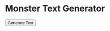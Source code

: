 <h1>Monster Text Generator</h1>
<button id="generateButton" onclick="generateText()">Generate Text</button>
<p id="generatedText"></p>

<script>
  const cvsBiomes = ['/CSV/Monster - 01_Arctic.csv', '/CSV/Monster - 02_Desert.csv', '/CSV/Monster - 03_Forest.csv', '/CSV/Monster - 04_Hills.csv', '/CSV/Monster - 05_Jungle.csv', '/CSV/Monster - 06_Mountain.csv', '/CSV/Monster - 07_Plains.csv', '/CSV/Monster - 08_Swamp.csv', '/CSV/Monster - 09_City.csv', '/CSV/Monster - 10_Sea'];

  // Name of the specific CVS to use for 10% of the time
  const underdarkCvs = '/CSV/Monster - 11_Gate.csv';

  async function getRandomCell(csvFile, columnIndex) {
    const response = await fetch(csvFile);
    const data = await response.text();
    const rows = data.split('\n').filter(row => row.trim() !== '');
    const cells = rows.map(row => row.split(/,(?=(?:(?:[^"]*"){2})*[^"]*$)/).map(cell => cell.trim())[columnIndex]).filter((cell, index) => cell !== '' && index !== 0);
    const randomCell = cells[Math.floor(Math.random() * cells.length)] || '';
    const regex = /<a href='(.*?)'>(.*?)<\/a>/;
    const match = randomCell.match(regex);
    if (match) {
      const link = match[1];
      const text = match[2];
      return `<a href="${link}">${text}</a>`;
    } else {
      return randomCell;
    }
  }

  async function getMonsterIndexCell(csvFile, columnIndex, rowIndex) {
    const response = await fetch(csvFile);
    const data = await response.text();
    const rows = data.split('\n').filter(row => row.trim() !== '');
    const cells = rows.map(row => row.split(/,(?=(?:(?:[^"]*"){2})*[^"]*$)/).map(cell => cell.trim()));
    const targetValue = cells[rowIndex][0];
    const targetRow = cells.find(row => row[0] === targetValue);
    const randomCell = targetRow.slice(columnIndex, columnIndex + 6)[Math.floor(Math.random() * 6)] || '';
    const regex = /<a href='(.*?)'>(.*?)<\/a>/;
    const match = randomCell.match(regex);
    if (match) {
      const link = match[1];
      const text = match[2];
      return `<a href="${link}">${text}</a>`;
    } else {
      return randomCell;
    }
  }

async function generateText() {
  const csvFile = cvsBiomes[Math.floor(Math.random() * cvsBiomes.length)];
  const cells = await Promise.all(Array.from({ length: 12 }, (_, i) => {
    const cell = getRandomCell(csvFile, i + 3);
    return cell.then(result => {
      // Check if the cell value is a sequence of 4 numbers
      if (/^\d{4}$/.test(result)) {
        // Get the random cell from Monster - Index CSV
        const indexCsv = '/CSV/Monster - Index.csv';
        return getMonsterIndexCell(indexCsv, 32, parseInt(result) - 1);
      }
      return result;
    });
  }));

  // Concatenate the cells into a single sentence
  let sentence = cells.join(' ');

  // Find all 4-digit sequences in the sentence
  const regex = /\d{4}/g;
  const sequences = sentence.match(regex);

  // Add content of columns 4-7 of specific CSV 10% of the time
  let specificCells;
  if (csvFile !== underdarkCvs && Math.random() < 0.1) {
    specificCells = await Promise.all(Array.from({ length: 4 }, (_, i) => getRandomCell(underdarkCvs, i + 3)));
    sentence += " " + specificCells.join(' ');
  }

  const generatedText = document.getElementById("generatedText");
  generatedText.innerHTML = sentence;
  
  return { original: sentence, sequences};

</script>
